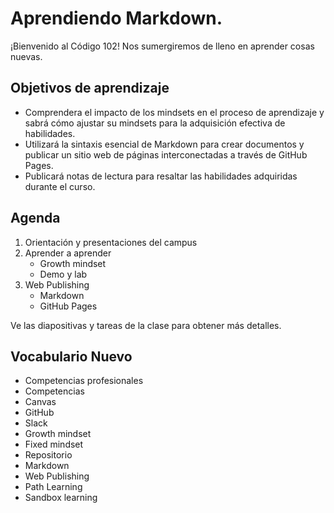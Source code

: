 # Aprendiendo Markdown.

¡Bienvenido al Código 102! Nos sumergiremos de lleno en aprender cosas nuevas.

## Objetivos de aprendizaje

- Comprendera el impacto de los mindsets en el proceso de aprendizaje y sabrá cómo ajustar su mindsets para la adquisición efectiva de habilidades.
- Utilizará la sintaxis esencial de Markdown para crear documentos y publicar un sitio web de páginas interconectadas a través de GitHub Pages.
- Publicará notas de lectura para resaltar las habilidades adquiridas durante el curso.

## Agenda

1. Orientación y presentaciones del campus
1. Aprender a aprender
     - Growth mindset
     - Demo y lab
1. Web Publishing
     - Markdown
     - GitHub Pages

Ve las diapositivas y tareas de la clase para obtener más detalles.

## Vocabulario Nuevo

- Competencias profesionales
- Competencias
- Canvas
- GitHub
- Slack
- Growth mindset
- Fixed mindset
- Repositorio
- Markdown
- Web Publishing
- Path Learning
- Sandbox learning